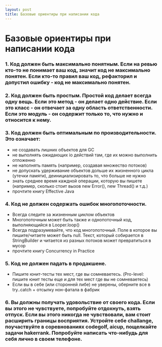 ```yaml
---
layout: post
title: Базовые ориентиры при написании кода
---
```

# Базовые ориентиры при написании кода

### 1. Код должен быть максимально понятным. Если на ревью кто-то не понимает ваш код, значит код не максимально понятен. Если кто-то правил ваш код, рефакторил и допустил ошибку - код не максимально понятен.
### 2. Код должен быть простым. Простой код делает всегда одну вещь. Если это метод - он делает одно действие. Если это класс - он отвечает за одну область ответственности. Если это модуль - он содержит только то, что нужно и относится к нему.
### 3. Код должен быть оптимальным по производительности. Это означает:
  * не создавать лишних объектов для GC
  * не выполнять ожидающих io действий там, где их можно выполнить отложенно
  * не наполнять память (например, создавая множество потоков)
  * не допускать удерживание объектов дольше их жизненного цикла (утечки памяти), деинициализировать то, что больше не нужно
  * знать среднее время каждной операции, которую вы пишете (например, сколько стоит вызов new Error(), new Thread() и т.д.)
  * прочтите книгу Effective Java
### 4. Код не должен содержать ошибок многопоточности.
  * Всегда следите за жизненным циклом объектов
  * Многопоточным может быть также и однопоточный код, выполняющийся в Looper.loop()
  * Всегда подразумевайте, что код многопоточный. Поле в которое вы пишите/читаете может быть null. Текст, который собирается в StringBuilder и читается из разных потоков может превратиться в мусор
  * прочтите книгу Concurrency in Practice
### 5. Код не должен падать в продакшене.
  * Пишите юнит-тесты тех мест, где вы сомневаетесь. (Pro-level: пишите юнит тесты еще и для тех мест где вы не сомневаетесь)
  * Если вы в себе (или сторонней либе) не уверены, оберните все в try..catch + отсылку нон-фатала в фабрик
### 6. Вы должны получать удовольствие от своего кода. Если вы этого не чувствуете, попробуйте отдохнуть, взять отпуск. Если вы этого никогда не чувствовали, вам стоит расширить границы восприятия. Устройте себе challange, поучаствуйте в соревнованиях codegolf, aicup, пощелкайте задачи hakerrank. Попробуйте написать что-нибудь для себя лично в своем телефоне.
